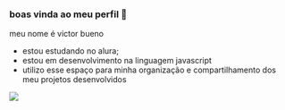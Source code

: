 ### boas vinda ao meu perfil 💙

meu nome é victor bueno

- estou estudando no alura;
- estou em desenvolvimento na linguagem javascript
- utilizo esse espaço para minha organização e compartilhamento dos meu projetos desenvolvidos


![](https://media1.tenor.com/m/QSptS0NFeZQAAAAC/ariana-grande-ariana.gif)

